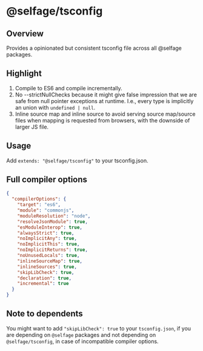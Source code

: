 # @selfage/tsconfig

## Overview
Provides a opinionated but consistent tsconfig file across all @selfage packages.

## Highlight

1. Compile to ES6 and compile incrementally.
2. No --strictNullChecks because it might give false impression that we are safe from null pointer exceptions at runtime. I.e., every type is implicitly an union with `undefined | null`.
3. Inline source map and inline source to avoid serving source map/source files when mapping is requested from browsers, with the downside of larger JS file.

## Usage

Add `extends: "@selfage/tsconfig"` to your tsconfig.json.

## Full compiler options

```JSON
{
  "compilerOptions": {
    "target": "es6",
    "module": "commonjs",
    "moduleResolution": "node",
    "resolveJsonModule": true,
    "esModuleInterop": true,
    "alwaysStrict": true,
    "noImplicitAny": true,
    "noImplicitThis": true,
    "noImplicitReturns": true,
    "noUnusedLocals": true,
    "inlineSourceMap": true,
    "inlineSources": true,
    "skipLibCheck": true,
    "declaration": true,
    "incremental": true
  }
}
```

## Note to dependents

You might want to add `"skipLibCheck": true` to your `tsconfig.json`, if you are depending on `@selfage` packages and not depending on `@selfage/tsconfig`, in case of incompatible compiler options.

